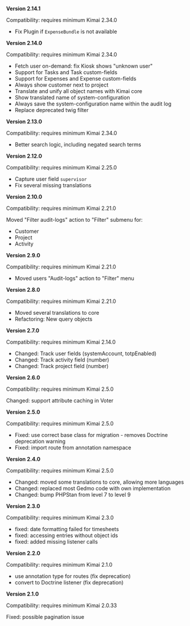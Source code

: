 **Version 2.14.1**

Compatibility: requires minimum Kimai 2.34.0

- Fix Plugin if `ExpenseBundle` is not available

**Version 2.14.0**

Compatibility: requires minimum Kimai 2.34.0

- Fetch user on-demand: fix Kiosk shows "unknown user"
- Support for Tasks and Task custom-fields
- Support for Expenses and Expense custom-fields
- Always show customer next to project
- Translate and unify all object names with Kimai core
- Show translated name of system-configuration
- Always save the system-configuration name within the audit log
- Replace deprecated twig filter

**Version 2.13.0**

Compatibility: requires minimum Kimai 2.34.0

- Better search logic, including negated search terms

**Version 2.12.0**

Compatibility: requires minimum Kimai 2.25.0

- Capture user field `supervisor`
- Fix several missing translations

**Version 2.10.0**

Compatibility: requires minimum Kimai 2.21.0

Moved "Filter audit-logs" action to "Filter" submenu for:
- Customer
- Project
- Activity

**Version 2.9.0**

Compatibility: requires minimum Kimai 2.21.0

- Moved users "Audit-logs" action to "Filter" menu

**Version 2.8.0**

Compatibility: requires minimum Kimai 2.21.0

- Moved several translations to core
- Refactoring: New query objects

**Version 2.7.0**

Compatibility: requires minimum Kimai 2.14.0

- Changed: Track user fields (systemAccount, totpEnabled)
- Changed: Track activity field (number)
- Changed: Track project field (number)

**Version 2.6.0**

Compatibility: requires minimum Kimai 2.5.0

Changed: support attribute caching in Voter

**Version 2.5.0**

Compatibility: requires minimum Kimai 2.5.0

- Fixed: use correct base class for migration - removes Doctrine deprecation warning
- Fixed: import route from annotation namespace

**Version 2.4.0**

Compatibility: requires minimum Kimai 2.5.0

- Changed: moved some translations to core, allowing more languages
- Changed: replaced most Gedmo code with own implementation
- Changed: bump PHPStan from level 7 to level 9

**Version 2.3.0**

Compatibility: requires minimum Kimai 2.3.0

- fixed: date formatting failed for timesheets
- fixed: accessing entries without object ids
- fixed: added missing listener calls

**Version 2.2.0**

Compatibility: requires minimum Kimai 2.1.0

- use annotation type for routes (fix deprecation)
- convert to Doctrine listener (fix deprecation)

**Version 2.1.0**

Compatibility: requires minimum Kimai 2.0.33

Fixed: possible pagination issue

